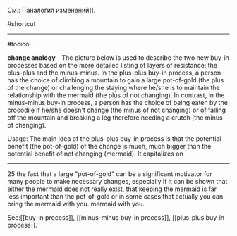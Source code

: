 См.: [[аналогия изменений]].

#shortcut




<hr/>

#tocico

<b>change analogy</b> -  The picture below is used to describe the two new buy-in processes based on the more detailed listing of layers of resistance: the plus-plus and the minus-minus.  In the plus-plus buy-in process, a person has the choice of climbing a mountain to gain a large pot-of-gold (the plus of the change) or challenging the staying where he/she is to maintain the relationship with the mermaid (the plus of not changing). In contrast, in the minus-minus buy-in process, a person has the choice of being eaten by the crocodile if he/she doesn't change (the minus of not changing) or of falling off the mountain and breaking a leg therefore needing a crutch (the minus of changing).  
 
 
Usage: The main idea of the plus-plus buy-in process is that the potential benefit (the pot-of-gold) of the change is much, much bigger than the potential benefit of not changing (mermaid). It capitalizes on 
<hr/>
25 
the fact that a large "pot-of-gold" can be a significant motivator for many people to make necessary changes, especially if it can be shown that either the mermaid does not really exist, that keeping the mermaid is far less important than the pot-of-gold or in some cases that actually you can bring the mermaid with you. mermaid with you. 



See:[[buy-in process]], [[minus-minus buy-in process]], [[plus-plus buy-in process]].
